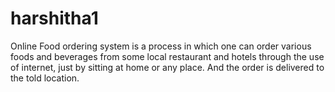 # harshitha1
Online Food ordering system is a process in which one can order various foods and beverages from some local restaurant and hotels through the use of internet, just by sitting at home or any place. And the order is delivered to the told location.
